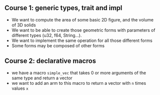 ## Course 1: generic types, trait and impl

* We want to compute the area of some basic 2D figure, and the volume of 3D solids
* We want to be able to create those geometric forms with parameters of different types (u32, f64, String...).
* We want to implement the same operation for all those different forms
* Some forms may be composed of other forms

## Course 2: declarative macros

* we have a macro `simple_vec` that takes 0 or more arguments of the same type and return a vector
* we want to add an arm to this macro to return a vector with `n` times values `x`